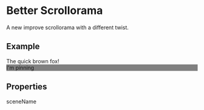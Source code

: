Better Scrollorama
==================
A new improve scrollorama with a different twist.

Example
--------

<script type='text/javascript'>//<![CDATA[
    $(function(){
        $(".scroll").betterScrollorama();
    });//]]>
</script>

<div class="scroll">
    <div class="scene">
        <div class="item item-center item-vertical-center" bs-fadein="true">
            The quick brown fox!
        </div>
    </div>
    <div bs-pin="1000" class="scene" style="background-color: gray">
        I'm pinning
    </div>
</div>

Properties
--------
sceneName